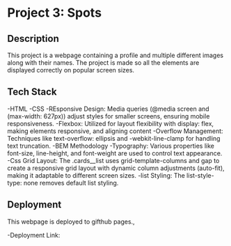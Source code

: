 # Project 3: Spots

## Description

This project is a webpage containing a profile and multiple different images along with their names. The project is made so all the elements are displayed correctly on popular screen sizes.

## Tech Stack

-HTML
-CSS
-REsponsive Design: Media queries (@media screen and (max-width: 627px)) adjust styles for smaller screens, ensuring mobile responsiveness.
-Flexbox: Utilized for layout flexibility with display: flex, making elements responsive, and aligning content
-Overflow Management: Techniques like text-overflow: ellipsis and -webkit-line-clamp for handling text truncation.
-BEM Methodology
-Typography: Various properties like font-size, line-height, and font-weight are used to control text appearance.
-Css Grid Layout: The .cards\_\_list uses grid-template-columns and gap to create a responsive grid layout with dynamic column adjustments (auto-fit), making it adaptable to different screen sizes.
-list Styling: The list-style-type: none removes default list styling.

## Deployment

This webpage is deployed to gifthub pages.,

-Deployment Link:
